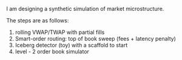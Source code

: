 I am designing a synthetic simulation of market microstructure. 

The steps are as follows: 
1) rolling VWAP/TWAP with partial fills
2) Smart-order routing: top of book sweep (fees + latency penalty)
3) Iceberg detector (toy) with a scaffold to start
4) level - 2 order book simulator

   

